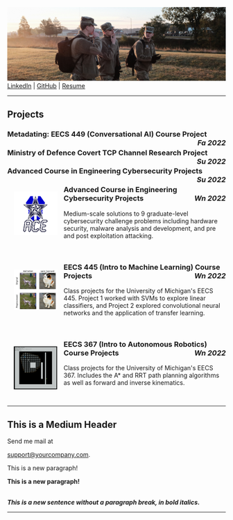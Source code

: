 <!-- <BODY BGCOLOR="FFFFFF"> -->
<CENTER><IMG SRC="/assets/images/copyrotcnerdshit.JPG" ALIGN="BOTTOM"> </CENTER>
<a href="https://www.linkedin.com/in/owenthomasyoung/" target="_blank" rel="noopener noreferrer">LinkedIn</a> | <a href="https://github.com/otyoung" target="_blank" rel="noopener noreferrer">GitHub</a> | <a href="http://www.otyoung.com/assets/documents/Owen%20Young%20Resume.pdf" target="_blank" rel="noopener noreferrer">Resume</a>
<HR>
<section name="projects">
  <H2>Projects</H2>
  <H3>Metadating: EECS 449 (Conversational AI) Course Project<em><span style="float: right;">Fa 2022</span></em></H3>
  <H3>Ministry of Defence Covert TCP Channel Research Project<em><span style="float: right;">Su 2022</span></em></H3>
  <H3>Advanced Course in Engineering Cybersecurity Projects<em><span style="float: right;">Su 2022</span></em></H3>
  <div class="project-section">
    <img src="/assets/images/acePic.png" style="margin: 15px" align="left" width="100">
    <H3>Advanced Course in Engineering Cybersecurity Projects<em><span style="float: right;">Wn 2022</span></em></H3>
    <p>Medium-scale solutions to 9 graduate-level cybersecurity challenge problems including hardware security, malware analysis and development, and pre and post exploitation attacking.</p>
  </div>
  <br>
  <div class="project-section">
    <img src="/assets/images/eecs445sc.png" style="margin: 15px" align="left" width="100">
    <H3>EECS 445 (Intro to Machine Learning) Course Projects<em><span style="float: right;">Wn 2022</span></em></H3>
    <p>Class projects for the University of Michigan's EECS 445. Project 1 worked with SVMs to explore linear classifiers, and Project 2 explored convolutional neural networks and the application of transfer learning.</p>
  </div>
  <br>
  <div class="project-section">
    <img src="/assets/images/eecs367sc.png" style="margin: 15px" align="left" width="100">
    <H3>EECS 367 (Intro to Autonomous Robotics) Course Projects<em><span style="float: right;">Wn 2022</span></em></H3>
    <p>Class projects for the University of Michigan's EECS 367. Includes the A* and RRT path planning algorithms as well as forward and inverse kinematics.</p>
  </div>
  <br>
  <hr>
  </section>
  
  
<H2>This is a Medium Header</H2>

Send me mail at <a href="mailto:support@yourcompany.com">

support@yourcompany.com</a>.

<P> This is a new paragraph!

<P> <B>This is a new paragraph!</B>

<BR> <B><I>This is a new sentence without a paragraph break, in bold italics.</I></B>

<HR>
